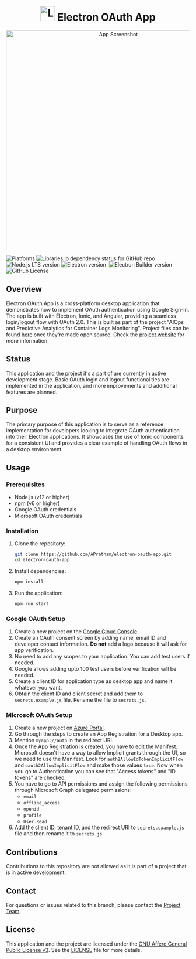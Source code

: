 <h1 align="center">
  <img src="https://apratham.github.io/assets/aiops.jpg" alt="Logo" width="40">
  Electron OAuth App
</h1>

<p align="center">
  <img src="https://apratham.github.io/assets/screenshot.png" alt="App Screenshot" width="600">
</p>


![Platforms](https://img.shields.io/badge/platforms-Windows%20%7C%20Mac%20%7C%20Linux-yellow)
![Libraries.io dependency status for GitHub repo](https://img.shields.io/librariesio/github/APratham/electron-oauth-app)
![Node.js LTS version](https://img.shields.io/badge/node-LTS-red.svg)
![Electron version](https://img.shields.io/badge/electron-^30.1.1-blue.svg)
![]()
![Electron Builder version](https://img.shields.io/badge/electron--builder-^24.13.3-blue.svg)
![GitHub License](https://img.shields.io/github/license/APratham/electron-oauth-app)



## Overview

Electron OAuth App is a cross-platform desktop application that demonstrates how to implement OAuth authentication using Google Sign-In. The app is built with Electron, Ionic, and Angular, providing a seamless login/logout flow with OAuth 2.0. This is built as part of the project "AIOps and Predictive Analytics for Container Logs Monitoring". Project files can be found [here](https://github.com/APratham/AIOps-containers) once they're made open source. Check the [project website](https://apratham.github.io/AIOps-containers) for more information.

## Status
This application and the project it's a part of are currently in active development stage. Basic OAuth login and logout functionalities are implemented in the application, and more improvements and additional features are planned.

## Purpose
The primary purpose of this application is to serve as a reference implementation for developers looking to integrate OAuth authentication into their Electron applications. It showcases the use of Ionic components for a consistent UI and provides a clear example of handling OAuth flows in a desktop environment.

## Usage
### Prerequisites
- Node.js (v12 or higher)
- npm (v6 or higher)
- Google OAuth credentials
- Microsoft OAuth credentials

### Installation
1. Clone the repository:
    ```bash
    git clone https://github.com/APratham/electron-oauth-app.git
    cd electron-oauth-app
    ```
2. Install dependencies:
    ```bash
    npm install
    ```
3. Run the application:
    ```bash
    npm run start
    ```

### Google OAuth Setup
1. Create a new project on the [Google Cloud Console](https://console.cloud.google.com/).
2. Create an OAuth consent screen by adding name, email ID and developer contact information. **Do not** add a logo because it will ask for app verification.
3. No need to add any scopes to your application. You can add test users if needed.
4. Google allows adding upto 100 test users before verification will be needed.
5. Create a client ID for application type as desktop app and name it whatever you want.
6. Obtain the client ID and client secret and add them to `secrets.example.js` file. Rename the file to `secrets.js`.

### Microsoft OAuth Setup
1. Create a new project on [Azure Portal](https://portal.azure.com/#home).
2. Go through the steps to create an App Registration for a Desktop app.
3. Mention `myapp://auth` in the redirect URI.
4. Once the App Registration is created, you have to edit the Manifest. Microsoft doesn't have a way to allow Implicit grants through the UI, so we need to use the Manifest. Look for `auth2AllowIdTokenImplicitFlow` and `oauth2AllowImplicitFlow` and make those values `true`. Now when you go to Authentication you can see that "Access tokens" and "ID tokens" are checked.
4. You have to go to API permissions and assign the following permissions through Microsoft Graph delegated permissions:
    - `email`
    - `offline_access`
    - `openid`
    - `profile`
    - `User.Read`
5. Add the client ID, tenant ID, and the redirect URI to `secrets.example.js` file and then rename it to `secrets.js`


## Contributions
Contributions to this repository are not allowed as it is part of a project that is in active development.

## Contact
For questions or issues related to this branch, please contact the [Project Team](https://github.com/APratham/AIOps-containers/tree/main?tab=readme-ov-file#project-team).

## License
This application and the project are licensed under the [GNU Affero General Public License v3](https://opensource.org/license/agpl-v3). See the [LICENSE](LICENSE) file for more details.